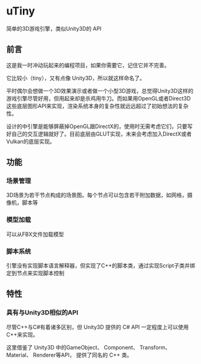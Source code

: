 # uTiny
简单的3D游戏引擎，类似Unity3D的 API

## 前言
这是我一时冲动玩起来的编程项目，如果你需要它，记住它并不完善。

它比较小（tiny），又有点像 Unity3D，所以就这样命名了。

平时偶尔会想做一个3D效果演示或者做一个小型3D游戏，总觉得Unity3D这样的游戏引擎尽管好用，但用起来却是杀鸡用牛刀。而如果用OpenGL或者Direct3D这些底层图形API来实现，渲染系统本身的复杂性就远远超过了初始想法的复杂性。

设计的中引擎是能够屏蔽掉OpenGL跟DirectX的，使用时无需考虑它们，只要写好自己的交互逻辑就好了。目前底层由GLUT实现，未来会考虑加入DirectX或者Vulkan的底层实现。


## 功能
### 场景管理
3D场景为若干节点构成的场景图。每个节点可以包含若干附加数据，如网格，摄像机，脚本等


### 模型加载
可以从FBX文件加载模型


### 脚本系统
引擎没有实现脚本语言解释器，但实现了C++的脚本类，通过实现Script子类并绑定到节点来实现脚本控制


## 特性
### 具有与Unity3D相似的API
尽管C++与C#有着诸多区别，但 Unity3D 提供的 C# API 一定程度上可以使用C++来实现。

这里借鉴了 Unity3D 中的GameObject、 Component、 Transform、 Material、 Renderer等API， 提供了同名的 C++ 类。
